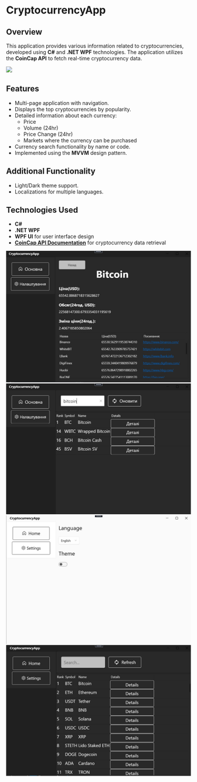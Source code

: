﻿# CryptocurrencyApp

## Overview

This application provides various information related to cryptocurrencies, developed using **C#** and **.NET WPF** technologies. The application utilizes the **CoinCap API** to fetch real-time cryptocurrency data.

![](assets/CryptocurrencyApp.gif)

## Features

- Multi-page application with navigation.
- Displays the top cryptocurrencies by popularity.
- Detailed information about each currency:
  - Price
  - Volume (24hr)
  - Price Change (24hr)
  - Markets where the currency can be purchased
- Currency search functionality by name or code.
- Implemented using the **MVVM** design pattern.

## Additional Functionality

- Light/Dark theme support.
- Localizations for multiple languages.

## Technologies Used

- **C#**
- **.NET WPF**
- **WPF UI** for user interface design
- **[CoinCap API Documentation](https://docs.coincap.io/)** for cryptocurrency data retrieval


![](assets/cryptoApp_1.jpg)
![](assets/cryptoApp_2.jpg)
![](assets/cryptoApp_3.jpg)
![](assets/cryptoApp_4.jpg)